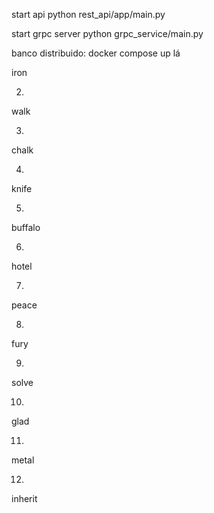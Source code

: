 
start api
python rest_api/app/main.py

start grpc server
python grpc_service/main.py

banco distribuido:
docker compose up lá

iron

2.

walk

3.

chalk

4.

knife

5.

buffalo

6.

hotel

7.

peace

8.

fury

9.

solve

10.

glad

11.

metal

12.

inherit
